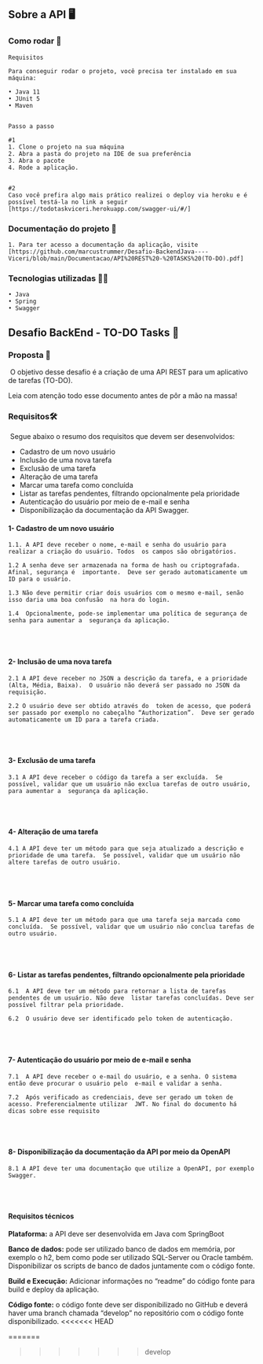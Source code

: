 ## Sobre a API 🖥️



### Como rodar 🎡

```
Requisitos

Para conseguir rodar o projeto, você precisa ter instalado em sua máquina:

• Java 11
• JUnit 5
• Maven


Passo a passo

#1
1. Clone o projeto na sua máquina
2. Abra a pasta do projeto na IDE de sua preferência
3. Abra o pacote 
4. Rode a aplicação.


#2
Caso você prefira algo mais prático realizei o deploy via heroku e é possível testá-la no link a seguir
[https://todotaskviceri.herokuapp.com/swagger-ui/#/]

```



### Documentação do projeto 📁

```
1. Para ter acesso a documentação da aplicação, visite  [https://github.com/marcustrummer/Desafio-BackendJava----Viceri/blob/main/Documentacao/API%20REST%20-%20TASKS%20(TO-DO).pdf]
```



### Tecnologias utilizadas 👨‍💻

```
• Java
• Spring
• Swagger
```



## Desafio BackEnd - TO-DO Tasks 📝

### **Proposta**  📃

​		O objetivo desse desafio é a criação de uma API REST para um aplicativo de tarefas (TO-DO).

Leia com atenção todo esse documento antes de pôr a mão na massa!  



### **Requisitos**🛠️

​	Segue abaixo o resumo dos requisitos que devem ser desenvolvidos:  

- Cadastro de um novo usuário  
- Inclusão de uma nova tarefa  
- Exclusão de uma tarefa 
- Alteração de uma tarefa
- Marcar uma tarefa como concluída 
- Listar as tarefas pendentes, filtrando opcionalmente pela prioridade  
- Autenticação do usuário por meio de e-mail e senha
- Disponibilização da documentação da API Swagger.  





#### 1- Cadastro de um novo usuário

```
1.1. A API deve receber o nome, e-mail e senha do usuário para realizar a criação do usuário. Todos  os campos são obrigatórios.

1.2 A senha deve ser armazenada na forma de hash ou criptografada. Afinal, segurança é  importante.  Deve ser gerado automaticamente um ID para o usuário.

1.3 Não deve permitir criar dois usuários com o mesmo e-mail, senão isso daria uma boa confusão  na hora do login.

1.4  Opcionalmente, pode-se implementar uma política de segurança de senha para aumentar a  segurança da aplicação.
```

<br>
<br>




#### **2- Inclusão de uma nova tarefa**  

```
2.1 A API deve receber no JSON a descrição da tarefa, e a prioridade (Alta, Média, Baixa).  O usuário não deverá ser passado no JSON da requisição.

2.2 O usuário deve ser obtido através do  token de acesso, que poderá ser passado por exemplo no cabeçalho “Authorization”.  Deve ser gerado automaticamente um ID para a tarefa criada. 
```

 <br>
 <br>







#### **3- Exclusão de uma tarefa**  

```
3.1 A API deve receber o código da tarefa a ser excluída.  Se possível, validar que um usuário não exclua tarefas de outro usuário, para aumentar a  segurança da aplicação.
```

  <br>
  <br>








#### **4- Alteração de uma tarefa**

```
4.1 A API deve ter um método para que seja atualizado a descrição e prioridade de uma tarefa.  Se possível, validar que um usuário não altere tarefas de outro usuário.  
```



<br>
<br>




#### **5- Marcar uma tarefa como concluída**

```
5.1 A API deve ter um método para que uma tarefa seja marcada como concluída.  Se possível, validar que um usuário não conclua tarefas de outro usuário. 
```





<br>
<br>


#### **6- Listar as tarefas pendentes, filtrando opcionalmente pela prioridade**

```
6.1  A API deve ter um método para retornar a lista de tarefas pendentes de um usuário. Não deve  listar tarefas concluídas. Deve ser possível filtrar pela prioridade.

6.2  O usuário deve ser identificado pelo token de autenticação.
```
<br>
<br>







#### 7- **Autenticação do usuário por meio de e-mail e senha**

```
7.1  A API deve receber o e-mail do usuário, e a senha. O sistema então deve procurar o usuário pelo  e-mail e validar a senha.

7.2  Após verificado as credenciais, deve ser gerado um token de acesso. Preferencialmente utilizar  JWT. No final do documento há dicas sobre esse requisito
```

<br>
<br>




####  8- **Disponibilização da documentação da API por meio da OpenAPI**

```
8.1 A API deve ter uma documentação que utilize a OpenAPI, por exemplo Swagger.
```

<br>
<br>







####   **Requisitos técnicos**  

**Plataforma:** a API deve ser desenvolvida em Java com SpringBoot

**Banco de dados:** pode ser utilizado banco de dados em memória, por exemplo o h2, bem como  pode ser utilizado SQL-Server ou Oracle também. Disponibilizar os scripts de banco de dados  juntamente com o código fonte.  

**Build e Execução:** Adicionar informações no “readme” do código fonte para build e deploy da  aplicação. 

**Código fonte:** o código fonte deve ser disponibilizado no GitHub e deverá haver uma branch  chamada “develop” no repositório com o código fonte disponibilizado.
<<<<<<< HEAD

=======
>>>>>>> develop
